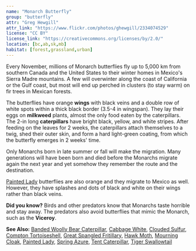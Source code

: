 ```yaml
---
name: "Monarch Butterfly"
group: "butterfly"
attr: "Greg Hewgill"
attr_link: "https://www.flickr.com/photos/ghewgill/2334074529"
license: "CC BY"
license_link: "https://creativecommons.org/licenses/by/2.0/"
location: [bc,ab,sk,mb]
habitat: [forest,grassland,urban]
---
```

Every November, millions of Monarch butterflies fly up to 5,000 km from southern Canada and the United States to their winter homes in Mexico's Sierra Madre mountains. A few will overwinter along the coast of California or the Gulf coast, but most will end up perched in clusters (to stay warm) on fir trees in Mexican forests.

The butterflies have orange **wings** with black veins and a double row of white spots within a thick black border (3.5-4 in wingspan). They lay their eggs on **milkweed** plants, almost the only food eaten by the caterpillars. The 2-in long **caterpillars** have bright black, yellow, and white stripes. After feeding on the leaves for 2 weeks, the caterpillars attach themselves to a twig, shed their outer skin, and form a hard light-green coating, from which the butterfly emerges in 2 weeks' time.

Only Monarchs born in late summer or fall will make the migration. Many generations will have been born and died before the Monarchs migrate again the next year and yet somehow they remember the route and the destination.

[Painted Lady](/{{section}}/paintbut) butterflies are also orange and they migrate to Mexico as well. However, they have splashes and dots of black and white on their wings rather than black veins.

**Did you know?** Birds and other predators know that Monarchs taste horrible and stay away. The predators also avoid butterflies that mimic the Monarch, such as the **Viceroy**.

<!-- generated, do not edit -->
**See Also:**
[Banded Woolly Bear Caterpillar](/{{section}}/bandwb),
[Cabbage White](/{{section}}/cabbgwht),
[Clouded Sulfur](/{{section}}/cloudsulf),
[Compton Tortoiseshell](/{{section}}/comptort),
[Great Spangled Fritillary](/{{section}}/greatfrit),
[Hawk Moth](/{{section}}/hawkmoth),
[Mourning Cloak](/{{section}}/mournbut),
[Painted Lady](/{{section}}/paintbut),
[Spring Azure](/{{section}}/springbut),
[Tent Caterpillar](/{{section}}/tentcat),
[Tiger Swallowtail](/{{section}}/tigerbut)
